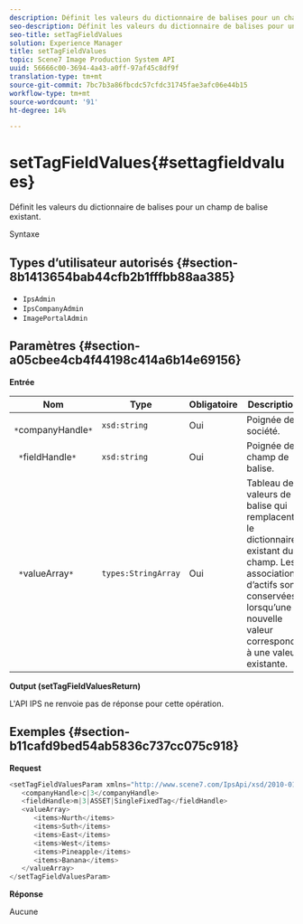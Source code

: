 ```yaml
---
description: Définit les valeurs du dictionnaire de balises pour un champ de balise existant.
seo-description: Définit les valeurs du dictionnaire de balises pour un champ de balise existant.
seo-title: setTagFieldValues
solution: Experience Manager
title: setTagFieldValues
topic: Scene7 Image Production System API
uuid: 56666c00-3694-4a43-a0ff-97af45c8df9f
translation-type: tm+mt
source-git-commit: 7bc7b3a86fbcdc57cfdc31745fae3afc06e44b15
workflow-type: tm+mt
source-wordcount: '91'
ht-degree: 14%

---
```



# setTagFieldValues{#settagfieldvalues}

Définit les valeurs du dictionnaire de balises pour un champ de balise existant.

Syntaxe

## Types d’utilisateur autorisés {#section-8b1413654bab44cfb2b1fffbb88aa385}

* `IpsAdmin`
* `IpsCompanyAdmin`
* `ImagePortalAdmin`

## Paramètres {#section-a05cbee4cb4f44198c414a6b14e69156}

**Entrée**

| Nom | Type | Obligatoire | Description |
|---|---|---|---|
| ` *`companyHandle`*` | `xsd:string` | Oui | Poignée de société. |
| ` *`fieldHandle`*` | `xsd:string` | Oui | Poignée de champ de balise. |
| ` *`valueArray`*` | `types:StringArray` | Oui | Tableau de valeurs de balise qui remplacent le dictionnaire existant du champ. Les associations d’actifs sont conservées lorsqu’une nouvelle valeur correspond à une valeur existante. |

**Output (setTagFieldValuesReturn)**

L&#39;API IPS ne renvoie pas de réponse pour cette opération.

## Exemples {#section-b11cafd9bed54ab5836c737cc075c918}

**Request**

```java
<setTagFieldValuesParam xmlns="http://www.scene7.com/IpsApi/xsd/2010-01-31">
   <companyHandle>c|3</companyHandle>
   <fieldHandle>m|3|ASSET|SingleFixedTag</fieldHandle>
   <valueArray>
      <items>Nurth</items>
      <items>Suth</items>
      <items>East</items>
      <items>West</items>
      <items>Pineapple</items>
      <items>Banana</items>
   </valueArray>
</setTagFieldValuesParam>
```

**Réponse**

Aucune
